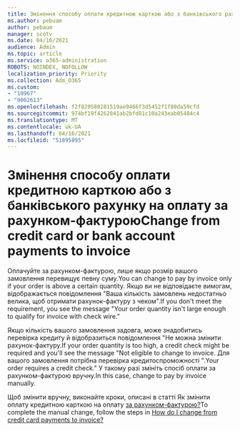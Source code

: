 ```yaml
---
title: Змінення способу оплати кредитною карткою або з банківського рахунку на оплату за рахунком-фактурою
ms.author: pebuam
author: pebaum
manager: scotv
ms.date: 04/16/2021
audience: Admin
ms.topic: article
ms.service: o365-administration
ROBOTS: NOINDEX, NOFOLLOW
localization_priority: Priority
ms.collection: Adm_O365
ms.custom:
- "10967"
- "9002613"
ms.openlocfilehash: f2f829580281519ae9466f3d5452f1f80da59cfd
ms.sourcegitcommit: 974bf19f4262841ab2bfd81c10a243eab05484c4
ms.translationtype: MT
ms.contentlocale: uk-UA
ms.lasthandoff: 04/16/2021
ms.locfileid: "51895895"
---
```

# <a name="change-from-credit-card-or-bank-account-payments-to-invoice"></a><span data-ttu-id="d1152-102">Змінення способу оплати кредитною карткою або з банківського рахунку на оплату за рахунком-фактурою</span><span class="sxs-lookup"><span data-stu-id="d1152-102">Change from credit card or bank account payments to invoice</span></span>

<span data-ttu-id="d1152-103">Оплачуйте за рахунком-фактурою, лише якщо розмір вашого замовлення перевищує певну суму.</span><span class="sxs-lookup"><span data-stu-id="d1152-103">You can change to pay by invoice only if your order is above a certain quantity.</span></span> <span data-ttu-id="d1152-104">Якщо ви не відповідаєте вимогам, відображається повідомлення "Ваша кількість замовлень недостатньо велика, щоб отримати рахунок-фактуру з чеком".</span><span class="sxs-lookup"><span data-stu-id="d1152-104">If you don't meet the requirement, you see the message "Your order quantity isn't large enough to qualify for invoice with check wire."</span></span> 

<span data-ttu-id="d1152-105">Якщо кількість вашого замовлення задовга, може знадобитись перевірка кредиту й відобразиться повідомлення "Не можна змінити рахунок-фактуру.</span><span class="sxs-lookup"><span data-stu-id="d1152-105">If your order quantity is too high, a credit check might be required and you'll see the message "Not eligible to change to invoice.</span></span> <span data-ttu-id="d1152-106">Для вашого замовлення потрібна перевірка кредитоспроможності ".</span><span class="sxs-lookup"><span data-stu-id="d1152-106">Your order requires a credit check."</span></span> <span data-ttu-id="d1152-107">У такому разі змініть спосіб оплати за рахунком-фактурою вручну.</span><span class="sxs-lookup"><span data-stu-id="d1152-107">In this case, change to pay by invoice manually.</span></span> 

<span data-ttu-id="d1152-108">Щоб змінити вручну, виконайте кроки, описані в статті Як змінити оплату кредитною карткою на оплату [за рахунком-фактурою?](https://docs.microsoft.com/alchemyinsights/how-do-i-change-from-credit-card-payments-to-invoice)</span><span class="sxs-lookup"><span data-stu-id="d1152-108">To complete the manual change, follow the steps in [How do I change from credit card payments to invoice?](https://docs.microsoft.com/alchemyinsights/how-do-i-change-from-credit-card-payments-to-invoice)</span></span>